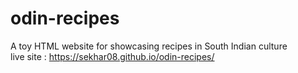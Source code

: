 # odin-recipes
A toy HTML website for showcasing recipes in South Indian culture\
live site : https://sekhar08.github.io/odin-recipes/